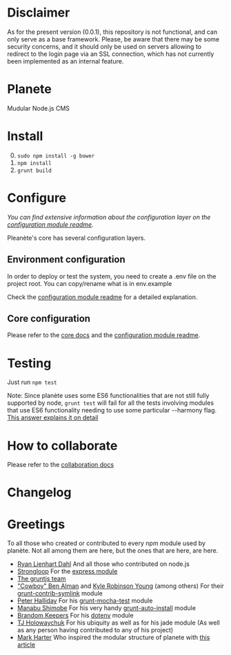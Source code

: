 # Disclaimer
As for the present version (0.0.1), this repository is not functional, and can only serve as a base framework.
Please, be aware that there may be some security concerns, and it should only be used on servers allowing to redirect to the login page via an SSL connection, which has not currently been implemented as an internal feature.

# Planete
Mudular Node.js CMS

# Install
 0. `sudo npm install -g bower`
 1. `npm install`
 2. `grunt build`

# Configure
*You can find extensive information about the configuration layer on the [configuration module readme](core/backend/modules/config/README.md).*

Pleanète's core has several configuration layers.

## Environment configuration
In order to deploy or test the system, you need to create a .env file on the project root. You can copy/rename what is in env.example

Check the [configuration module readme](core/backend/modules/config/README.md#env) for a detailed explanation.

## Core configuration
Please refer to the [core docs](core/backend/README.md) and the [configuration module readme](core/backend/modules/config/README.md).

# Testing
Just run `npm test`

Note: Since planète uses some ES6 functionalities that are not still fully supported by node, `grunt test` will fail for all the tests involving modules that use ES6 functionality needing to use some particular --harmony flag.
[This answer explains it on detail](http://stackoverflow.com/a/17751775/1430607)

# How to collaborate
Please refer to the [collaboration docs](docs/collaboration/README.md)

# Changelog

# Greetings
To all those who created or contributed to every npm module used by planète. Not all among them are here, but the ones that are here, are here.

 - [Ryan Lienhart Dahl](https://github.com/ry) And all those who contributed on node.js
 - [Strongloop](https://strongloop.com) For the [express module](http://expressjs.com/)
 - [The gruntjs team](https://github.com/orgs/gruntjs/people)
 - ["Cowboy" Ben Alman](http://benalman.com/) and [Kyle Robinson Young](https://github.com/shama) (among others) For their [grunt-contrib-symlink](https://github.com/gruntjs/grunt-contrib-symlink) module
 - [Peter Halliday](https://github.com/pghalliday) For his [grunt-mocha-test](https://github.com/pghalliday/grunt-mocha-test) module
 - [Manabu Shimobe](https://github.com/Manabu-GT) For his very handy [grunt-auto-install](https://github.com/Manabu-GT/grunt-auto-install) module
 - [Brandom Keepers](https://github.com/bkeepers) For his [dotenv](https://www.npmjs.com/package/dotenv) module
 - [TJ Holowaychuk](https://github.com/tj) For his ubiquity as well as for his jade module (As well as any person having contributed to any of his project)
 - [Mark Harter](https://strongloop.com/strongblog/author/marc/) Who inspired the modular structure of planete with [this article](https://strongloop.com/strongblog/modular-node-js-express/)
